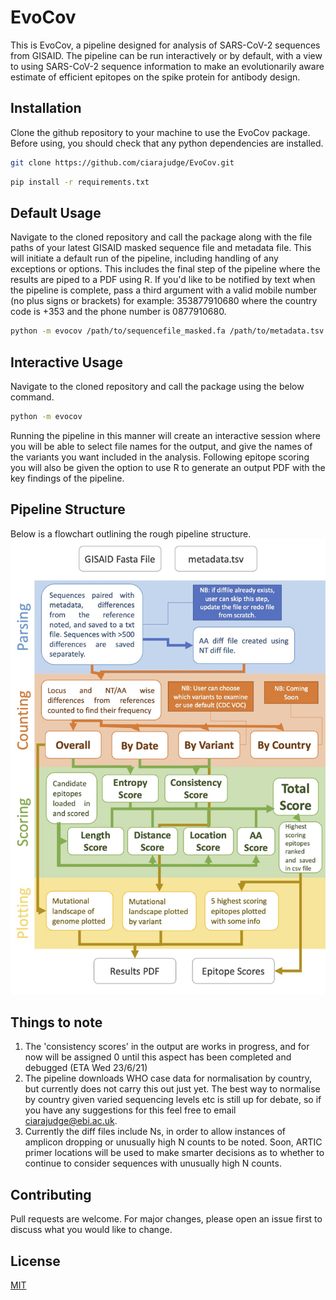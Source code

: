 # EvoCov
This is EvoCov, a pipeline designed for analysis of SARS-CoV-2 sequences from GISAID. The pipeline can be run interactively or by default, with a view to using SARS-CoV-2 sequence information to make an evolutionarily aware estimate of efficient epitopes on the spike protein for antibody design.

## Installation
Clone the github repository to your machine to use the EvoCov package. Before using, you should check that any python dependencies are installed.

```bash
git clone https://github.com/ciarajudge/EvoCov.git
```

```bash
pip install -r requirements.txt
```


## Default Usage
Navigate to the cloned repository and call the package along with the file paths of your latest GISAID masked sequence file and metadata file. This will initiate a default run of the pipeline, including handling of any exceptions or options. This includes the final step of the pipeline where the results are piped to a PDF using R. If you'd like to be notified by text when the pipeline is complete, pass a third argument with a valid mobile number (no plus signs or brackets) for example: 353877910680 where the country code is +353 and the phone number is 0877910680.

```bash
python -m evocov /path/to/sequencefile_masked.fa /path/to/metadata.tsv
```

## Interactive Usage
Navigate to the cloned repository and call the package using the below command.

```bash
python -m evocov
```

Running the pipeline in this manner will create an interactive session where you will be able to select file names for the output, and give the names of the variants you want included in the analysis. Following epitope scoring you will also be given the option to use R to generate an output PDF with the key findings of the pipeline.

## Pipeline Structure
Below is a flowchart outlining the rough pipeline structure.
![Image](pipelineflowchart.jpg)

## Things to note
1. The 'consistency scores' in the output are works in progress, and for now will be assigned 0 until this aspect has been completed and debugged (ETA Wed 23/6/21)
2. The pipeline downloads WHO case data for normalisation by country, but currently does not carry this out just yet. The best way to normalise by country given varied sequencing levels etc is still up for debate, so if you have any suggestions for this feel free to email ciarajudge@ebi.ac.uk.
3. Currently the diff files include Ns, in order to allow instances of amplicon dropping or unusually high N counts to be noted. Soon, ARTIC primer locations will be used to make smarter decisions as to whether to continue to consider sequences with unusually high N counts.

## Contributing
Pull requests are welcome. For major changes, please open an issue first to discuss what you would like to change.

## License
[MIT](https://choosealicense.com/licenses/mit/)

